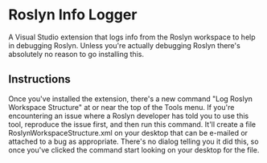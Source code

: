 # Roslyn Info Logger
A Visual Studio extension that logs info from the Roslyn workspace to help in
debugging Roslyn.  Unless you're actually debugging Roslyn there's absolutely
no reason to go installing this.

## Instructions
Once you've installed the extension, there's a new command "Log Roslyn
Workspace Structure" at or near the top of the Tools menu.  If you're encountering
an issue where a Roslyn developer has told you to use this tool, reproduce the
issue first, and then run this command. It'll create a file
RoslynWorkspaceStructure.xml on your desktop that can be e-mailed or attached to a
bug as appropriate. There's no dialog telling you it did this, so once you've
clicked the command start looking on your desktop for the file.

